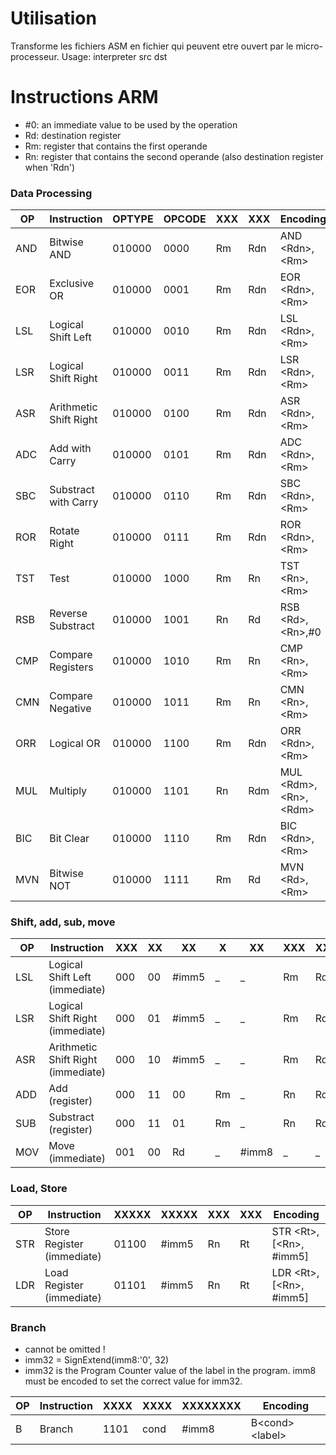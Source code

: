 # Utilisation

Transforme les fichiers ASM en fichier qui peuvent etre ouvert par le micro-processeur.
Usage: interpreter src dst

# Instructions ARM


* \#0: an immediate value to be used by the operation
* Rd: destination register
* Rm: register that contains the first operande
* Rn: register that contains the second operande (also destination register when 'Rdn')


### Data Processing


OP |Instruction				|OPTYPE|OPCODE	|XXX|XXX|Encoding
---|------------------------|------|--------|---|---|--------
AND|Bitwise AND				|010000|0000	|Rm |Rdn|AND \<Rdn\>,\<Rm\>
EOR|Exclusive OR			|010000|0001	|Rm |Rdn|EOR \<Rdn\>,\<Rm\>
LSL|Logical Shift Left		|010000|0010	|Rm |Rdn|LSL \<Rdn\>,\<Rm\>
LSR|Logical Shift Right		|010000|0011	|Rm |Rdn|LSR \<Rdn\>,\<Rm\>
ASR|Arithmetic Shift Right	|010000|0100	|Rm |Rdn|ASR \<Rdn\>,\<Rm\>
ADC|Add with Carry			|010000|0101	|Rm |Rdn|ADC \<Rdn\>,\<Rm\>
SBC|Substract with Carry	|010000|0110	|Rm |Rdn|SBC \<Rdn\>,\<Rm\>
ROR|Rotate Right			|010000|0111	|Rm |Rdn|ROR \<Rdn\>,\<Rm\>
TST|Test					|010000|1000	|Rm |Rn |TST \<Rn\>,\<Rm\>
RSB|Reverse Substract		|010000|1001	|Rn |Rd |RSB \<Rd\>,\<Rn\>,\#0
CMP|Compare Registers		|010000|1010	|Rm |Rn |CMP \<Rn\>,\<Rm\>
CMN|Compare Negative		|010000|1011	|Rm |Rn |CMN \<Rn\>,\<Rm\>
ORR|Logical OR				|010000|1100	|Rm |Rdn|ORR \<Rdn\>,\<Rm\>
MUL|Multiply				|010000|1101	|Rn |Rdm|MUL \<Rdm\>,\<Rn\>,\<Rdm\>
BIC|Bit Clear				|010000|1110	|Rm |Rdn|BIC \<Rdn\>,\<Rm\>
MVN|Bitwise NOT				|010000|1111	|Rm |Rd |MVN \<Rd\>,\<Rm\>


### Shift, add, sub, move


OP	|Instruction						|XXX	|XX	|XX		|X		|XX		|XXX|XXX|Encoding
----|-----------------------------------|-------|---|-------|-------|-------|---|---|--------
LSL	|Logical Shift Left (immediate)		|000	|00	|\#imm5	|_		|_		|Rm |Rd |LSL \<Rd\>,\<Rm\>,\#imm5
LSR	|Logical Shift Right (immediate)	|000	|01	|\#imm5	|_		|_		|Rm |Rd |LSR \<Rd\>,\<Rm\>,\#imm5
ASR	|Arithmetic Shift Right (immediate)	|000	|10	|\#imm5	|_		|_		|Rm |Rd |ASR \<Rd\>,\<Rm\>,\#imm5
ADD	|Add (register)						|000	|11	|00		|Rm		|_		|Rn |Rd |ADD \<Rd\>,\<Rn\>,\<Rm\>
SUB	|Substract (register)				|000	|11	|01		|Rm		|_		|Rn |Rd |SUB \<Rd\>,\<Rn\>,\<Rm\>
MOV	|Move (immediate)					|001	|00	|Rd		|_		|\#imm8	|_	|_	|MOV \<Rd\>,\#imm8


### Load, Store


OP |Instruction					|XXXXX|XXXXX	|XXX|XXX|Encoding
---|----------------------------|-----|---------|---|---|--------
STR|Store Register (immediate)	|01100|\#imm5	|Rn	|Rt	|STR \<Rt\>, \[\<Rn\>, \#imm5\]
LDR|Load Register (immediate)	|01101|\#imm5	|Rn |Rt |LDR \<Rt\>, \[\<Rn\>, \#imm5\]


### Branch

* <cond> cannot be omitted !
* imm32 = SignExtend(imm8:'0', 32)
* imm32 is the Program Counter value of the label in the program. imm8 must be encoded to set the correct value for imm32.

OP |Instruction	|XXXX|XXXX|XXXXXXXX	|Encoding
---|------------|----|----|---------|--------
B  |Branch		|1101|cond|\#imm8	|B\<cond\> \<label\>

